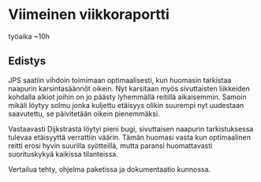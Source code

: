 # Viimeinen viikkoraportti

työaika ~10h

## Edistys
JPS saatiin vihdoin toimimaan optimaalisesti, kun huomasin tarkistaa naapurin karsintasäännöt oikein. Nyt karsitaan myös sivuttaisten liikkeiden kohdalla alkiot joihin on jo päästy lyhemmällä reitillä aikaisemmin. Samoin mikäli löytyy solmu jonka kuljettu etäisyys olikin suurempi nyt uudestaan saavutettu, se päivitetään oikein pienemmäksi.

Vastaavasti Dijkstrasta löytyi pieni bugi, sivuttaisen naapurin tarkistuksessa tulevaa etäisyyttä verrattiin väärin. Tämän huomasi vasta kun optimaalinen reitti erosi hyvin suurilla syötteillä, mutta paransi huomattavasti suorituskykyä kaikissa tilanteissa.

Vertailua tehty, ohjelma paketissa ja dokumentaatio kunnossa.